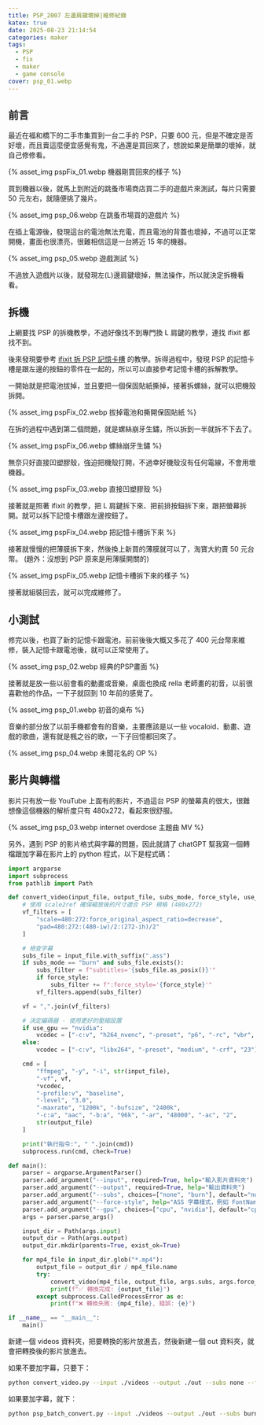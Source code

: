 ```yaml
---
title: PSP_2007 左邊肩鍵壞掉|維修紀錄
katex: true
date: 2025-08-23 21:14:54
categories: maker
tags:
  - PSP
  - fix
  - maker
  - game console
cover: psp_01.webp
---
```


## 前言

最近在福和橋下的二手市集買到一台二手的 PSP，只要 600 元，但是不確定是否好壞，而且賣這麼便宜感覺有鬼，不過還是買回來了，想說如果是簡單的壞掉，就自己修修看。

{% asset_img pspFix_01.webp 機器剛買回來的樣子 %}

買到機器以後，就馬上到附近的跳蚤市場商店買二手的遊戲片來測試，每片只需要 50 元左右，就隨便挑了幾片。

{% asset_img psp_06.webp 在跳蚤市場買的遊戲片 %}

在插上電源後，發現這台的電池無法充電，而且電池的背蓋也壞掉，不過可以正常開機，畫面也很漂亮，很難相信這是一台將近 15 年的機器。

{% asset_img psp_05.webp 遊戲測試 %}

不過放入遊戲片以後，就發現左(L)邊肩鍵壞掉，無法操作，所以就決定拆機看看。

## 拆機

上網要找 PSP 的拆機教學，不過好像找不到專門換 L 肩鍵的教學，連找 ifixit 都找不到。

後來發現要參考 [ifixit 拆 PSP 記憶卡槽](https://zh.ifixit.com/Guide/PSP+2000++Memory+Stick+Slot+Replacement/1273?lang=en) 的教學。拆得過程中，發現 PSP 的記憶卡槽是跟左邊的按鈕的零件在一起的，所以可以直接參考記憶卡槽的拆解教學。

一開始就是把電池拔掉，並且要把一個保固貼紙撕掉，接著拆螺絲，就可以把機殼拆開。

{% asset_img pspFix_02.webp 拔掉電池和撕開保固貼紙 %}

在拆的過程中遇到第二個問題，就是螺絲崩牙生鏽，所以拆到一半就拆不下去了。

{% asset_img pspFix_06.webp 螺絲崩牙生鏽 %}

無奈只好直接凹塑膠殼，強迫把機殼打開，不過幸好機殼沒有任何電線，不會用壞機器。

{% asset_img pspFix_03.webp 直接凹塑膠殼 %}


接著就是照著 ifixit 的教學，把 L 肩鍵拆下來、把前排按鈕拆下來，跟把螢幕拆開。就可以拆下記憶卡槽跟左邊按鈕了。

{% asset_img pspFix_04.webp 把記憶卡槽拆下來 %}

接著就慢慢的把薄膜拆下來，然後換上新買的薄膜就可以了，淘寶大約賣 50 元台幣。
(題外：沒想到 PSP 原來是用薄膜開關的)

{% asset_img pspFix_05.webp 記憶卡槽拆下來的樣子 %}

接著就組裝回去，就可以完成維修了。

## 小測試

修完以後，也買了新的記憶卡跟電池，前前後後大概又多花了 400 元台幣來維修，裝入記憶卡跟電池後，就可以正常使用了。

{% asset_img psp_02.webp 經典的PSP畫面 %}

接著就是放一些以前會看的動畫或音樂，桌面也換成 rella 老師畫的初音，以前很喜歡他的作品，一下子就回到 10 年前的感覺了。

{% asset_img psp_01.webp 初音的桌布 %}

音樂的部分放了以前手機都會有的音樂，主要應該是以一些 vocaloid、動畫、遊戲的歌曲，還有就是楓之谷的歌，一下子回憶都回來了。

{% asset_img psp_04.webp 未聞花名的 OP %}

## 影片與轉檔

影片只有放一些 YouTube 上面有的影片，不過這台 PSP 的螢幕真的很大，很難想像這個機器的解析度只有 480x272，看起來很舒服。

{% asset_img psp_03.webp internet overdose 主題曲 MV %}

另外，遇到 PSP 的影片格式與字幕的問題，因此就請了 chatGPT 幫我寫一個轉檔跟加字幕在影片上的 python 程式，以下是程式碼：

``` python
import argparse
import subprocess
from pathlib import Path

def convert_video(input_file, output_file, subs_mode, force_style, use_gpu):
    # 使用 scale2ref 確保縮放後的尺寸適合 PSP 規格 (480x272)
    vf_filters = [
        "scale=480:272:force_original_aspect_ratio=decrease",
        "pad=480:272:(480-iw)/2:(272-ih)/2"
    ]

    # 檢查字幕
    subs_file = input_file.with_suffix(".ass")
    if subs_mode == "burn" and subs_file.exists():
        subs_filter = f"subtitles='{subs_file.as_posix()}'"
        if force_style:
            subs_filter += f":force_style='{force_style}'"
        vf_filters.append(subs_filter)

    vf = ",".join(vf_filters)

    # 決定編碼器 - 使用更好的壓縮設置
    if use_gpu == "nvidia":
        vcodec = ["-c:v", "h264_nvenc", "-preset", "p6", "-rc", "vbr", "-cq", "28"]
    else:
        vcodec = ["-c:v", "libx264", "-preset", "medium", "-crf", "23"]

    cmd = [
        "ffmpeg", "-y", "-i", str(input_file),
        "-vf", vf,
        *vcodec,
        "-profile:v", "baseline",
        "-level", "3.0",
        "-maxrate", "1200k", "-bufsize", "2400k",
        "-c:a", "aac", "-b:a", "96k", "-ar", "48000", "-ac", "2",
        str(output_file)
    ]

    print("執行指令:", " ".join(cmd))
    subprocess.run(cmd, check=True)

def main():
    parser = argparse.ArgumentParser()
    parser.add_argument("--input", required=True, help="輸入影片資料夾")
    parser.add_argument("--output", required=True, help="輸出資料夾")
    parser.add_argument("--subs", choices=["none", "burn"], default="none", help="字幕模式")
    parser.add_argument("--force-style", help="ASS 字幕樣式，例如 FontName=Arial,FontSize=18")
    parser.add_argument("--gpu", choices=["cpu", "nvidia"], default="cpu", help="是否啟用 GPU 加速 (NVENC)")
    args = parser.parse_args()

    input_dir = Path(args.input)
    output_dir = Path(args.output)
    output_dir.mkdir(parents=True, exist_ok=True)

    for mp4_file in input_dir.glob("*.mp4"):
        output_file = output_dir / mp4_file.name
        try:
            convert_video(mp4_file, output_file, args.subs, args.force_style, args.gpu)
            print(f"✅ 轉換完成: {output_file}")
        except subprocess.CalledProcessError as e:
            print(f"❌ 轉換失敗: {mp4_file}, 錯誤: {e}")

if __name__ == "__main__":
    main()
```

新建一個 videos 資料夾，把要轉換的影片放進去，然後新建一個 out 資料夾，就會把轉換後的影片放進去。

如果不要加字幕，只要下：

``` bash
python convert_video.py --input ./videos --output ./out --subs none --force-style FontName=Arial,FontSize=18 --gpu cpu
```
如果要加字幕，就下：

``` bash
python psp_batch_convert.py --input ./videos --output ./out --subs burn --force-style "FontName=Arial,FontSize=50" --gpu nvidia
```